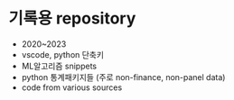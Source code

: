 # 기록용 repository

- 2020~2023
- vscode, python 단축키
- ML알고리즘 snippets 
- python 통계패키지들 (주로 non-finance, non-panel data)
- code from various sources 
  

